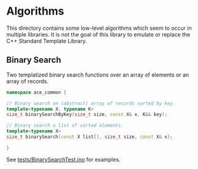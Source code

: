 # Algorithms

This directory contains some low-level algorithms which seem to occur in
multiple libraries. It is not the goal of this library to emulate or replace the
C++ Standard Template Library.

## Binary Search

Two templatized binary search functions over an array of elements or an array of
records.

```C++
namespace ace_common {

// Binary search an (abstract) array of records sorted by key.
template<typename X, typename K>
size_t binarySearchByKey(size_t size, const X& x, K&& key);

// Binary search a list of sorted elements.
template<typename X>
size_t binarySearch(const X list[], size_t size, const X& x);

}
```

See [tests/BinarySearchTest.ino](../../tests/BinarySearchTest/) for examples.
